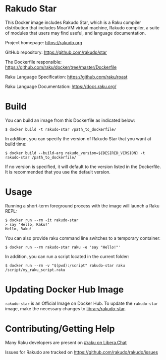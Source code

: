 # Rakudo Star

This Docker image includes Rakudo Star, which is a Raku compiler distribution that includes MoarVM
virtual machine, Rakudo compiler, a suite of modules that users may find useful, and language documentation.

Project homepage: https://rakudo.org

GitHub repository: https://github.com/rakudo/star

The Dockerfile responsible: https://github.com/raku/docker/tree/master/Dockerfile

Raku Language Specification: https://github.com/raku/roast

Raku Language Documentation: https://docs.raku.org/

# Build

You can build an image from this Dockerfile as indicated below:

    $ docker build -t rakudo-star /path_to_dockerfile/

In addition, you can specify the version of Rakudo Star that you want at build time:

    $ docker build --build-arg rakudo_version=${DESIRED_VERSION} -t rakudo-star /path_to_dockerfile/

If no version is specified, it will default to the version listed in the Dockerfile. It is recommended that
you use the default version.

# Usage

Running a short-term foreground process with the image will launch a Raku REPL:

    $ docker run --rm -it rakudo-star
    > say 'Hello, Raku!'
    Hello, Raku!

You can also provide raku command line switches to a temporary container:

    $ docker run --rm rakudo-star raku -e 'say "Hello!"'

In addition, you can run a script located in the current folder:

    $ docker run --rm -v "$(pwd):/script" rakudo-star raku /script/my_raku_script.raku

# Updating Docker Hub Image

`rakudo-star` is an Official Image on Docker Hub.
To update the `rakudo-star` image, make the necessary changes to
[library/rakudo-star](https://github.com/docker-library/official-images/blob/master/library/rakudo-star).

# Contributing/Getting Help

Many Raku developers are present on [#raku on Libera.Chat](https://kiwiirc.com/client/irc.libera.chat/#raku)

Issues for Rakudo are tracked on https://github.com/rakudo/rakudo/issues
